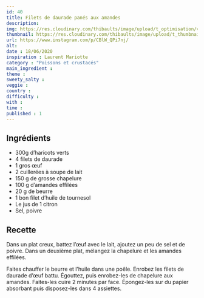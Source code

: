```yaml
---
id: 40
title: Filets de daurade panés aux amandes
description: 
img: https://res.cloudinary.com/thibaults/image/upload/t_optimisation/v1600461008/Recipes/20200618_daurade.jpg
thumbnail: https://res.cloudinary.com/thibaults/image/upload/t_thumbnail_josie/v1600461008/Recipes/20200618_daurade.jpg
url: https://www.instagram.com/p/CBlW_QPi7nj/
alt: 
date : 18/06/2020
inspiration : Laurent Mariotte
category : "Poissons et crustacés"
main_ingredient : 
theme : 
sweety_salty : 
veggie : 
country :
difficulty :
with : 
time : 
published : 1
---
```


## Ingrédients
 - 300g d’haricots verts
 - 4 filets de daurade
 - 1 gros œuf
 - 2 cuillerées à soupe de lait
 - 150 g de grosse chapelure
 - 100 g d’amandes effilées
 - 20 g de beurre
 - 1 bon filet d’huile de tournesol
 - Le jus de 1 citron
 - Sel, poivre

## Recette
Dans un plat creux, battez l’œuf avec le lait, ajoutez un peu de sel et de poivre. Dans un deuxième plat, mélangez la chapelure et les amandes effilées.

Faites chauffer le beurre et l’huile dans une poêle. Enrobez les filets de daurade d’œuf battu. Égouttez, puis enrobez-les de chapelure aux amandes. Faites-les cuire 2 minutes par face. Épongez-les sur du papier absorbant puis disposez-les dans 4 assiettes.